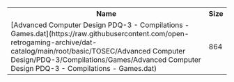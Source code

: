 <table>
<tr><th>Name</th><th>Size</th></tr>
<tr><td>
[Advanced Computer Design PDQ-3 - Compilations - Games.dat](https://raw.githubusercontent.com/open-retrogaming-archive/dat-catalog/main/root/basic/TOSEC/Advanced Computer Design/PDQ-3/Compilations/Games/Advanced Computer Design PDQ-3 - Compilations - Games.dat)
</td><td>864</td></tr>
</table>
